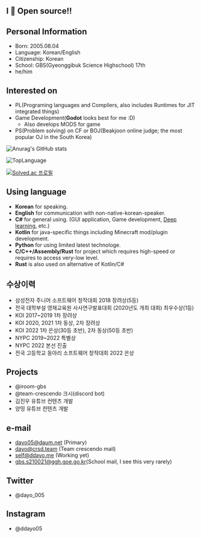 ## I 💜 Open source!!

## Personal Information
* Born: 2005.08.04
* Language: Korean/English
* Citizenship: Korean
* School: GBS(Gyeonggibuk Science Highschool) 17th
* he/him

## Interested on
* PL(Programing languages and Compilers, also includes Runtimes for JIT integrated things)
* Game Development(**Godot** looks best for me :D)
  + Also develops MODS for game
* PS(Problem solving) on CF or BOJ(Beakjoon online judge; the most popular OJ in the South Korea)

![Anurag's GitHub stats](https://github-readme-stats.vercel.app/api?username=dayo05&show_icons=true&theme=radical)

![TopLanguage](https://github-readme-stats.vercel.app/api/top-langs/?username=dayo05&langs_count=10&layout=compact&theme=radical")

[![Solved.ac 프로필](http://mazassumnida.wtf/api/v2/generate_badge?boj=dayo05)](https://solved.ac/dayo05)

## Using language
* **Korean** for speaking.
* **English** for communication with non-native-korean-speaker.
* **C#** for general using. (GUI application, Game development, [Deep learning](https://github.com/dotnet/TorchSharp), etc.)
* **Kotlin** for java-specific things including Minecraft mod/plugin development.
* **Python** for using limited latest technologe.
* **C/C++/Assembly/Rust** for project which requires high-speed or requires to access very-low level.
* **Rust** is also used on alternative of Kotlin/C#

## 수상이력
* 삼성전자 주니어 소프트웨어 창작대회 2018 장려상(5등)
* 전국 대학부설 영재교육원 사사연구발표대회 (2020년도 개최 대회) 최우수상(1등)
* KOI 2017~2019 1차 장려상
* KOI 2020, 2021 1차 동상, 2차 장려상
* KOI 2022 1차 은상(30등 초반), 2차 동상(50등 초반)
* NYPC 2019~2022 특별상
* NYPC 2022 본선 진출
* 전국 고등학교 동아리 소프트웨어 창작대회 2022 은상

## Projects
* @iroom-gbs
* @team-crescendo 크시(discord bot)
* 김진우 유튜브 컨텐츠 개발
* 양띵 유튜브 컨텐츠 개발

## e-mail
 - dayo05@daum.net (Primary)
 - dayo@crsd.team (Team crescendo mail)
 - self@ddayo.me (Working yet)
 - gbs.s210021@ggh.goe.go.kr(School mail, I see this very rarely)

## Twitter
 - @dayo_005

## Instagram
 - @ddayo05
